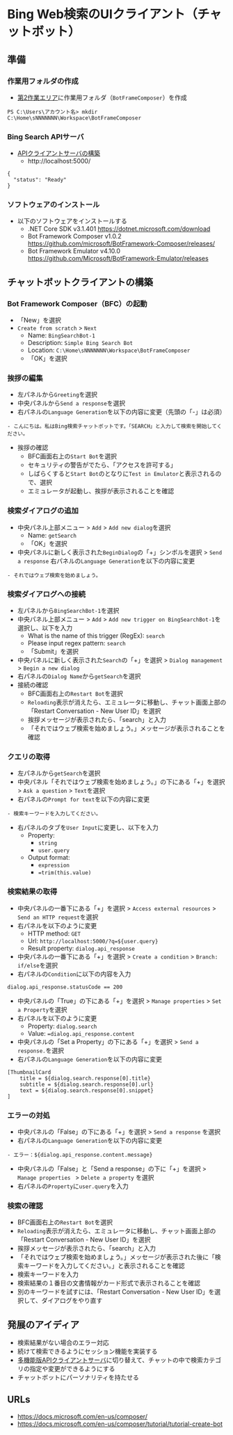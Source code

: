 # Bing Web検索のUIクライアント（チャットボット）

## 準備

### 作業用フォルダの作成

- [第2作業エリア](../../pc-workspace.md)に作業用フォルダ（`BotFrameComposer`）を作成
```
PS C:\Users\アカウント名> mkdir C:\Home\sNNNNNNN\Workspace\BotFrameComposer
```

### Bing Search APIサーバ

- [APIクライアントサーバの構築](1-install.md)
  - http://localhost:5000/
```
{
  "status": "Ready"
}
```

### ソフトウェアのインストール

- 以下のソフトウェアをインストールする
  - .NET Core SDK v3.1.401 https://dotnet.microsoft.com/download
  - Bot Framework Composer v1.0.2 https://github.com/microsoft/BotFramework-Composer/releases/
  - Bot Framework Emulator v4.10.0 https://github.com/Microsoft/BotFramework-Emulator/releases


## チャットボットクライアントの構築

### Bot Framework Composer（BFC）の起動

- 「New」を選択
- `Create from scratch` > `Next`
  - Name: `BingSearchBot-1`
  - Description: `Simple Bing Search Bot`
  - Location: `C:\Home\sNNNNNNN\Workspace\BotFrameComposer`
  - 「OK」を選択

### 挨拶の編集

- 左パネルから`Greeting`を選択
- 中央パネルから`Send a response`を選択
- 右パネルの`Language Generation`を以下の内容に変更（先頭の「-」は必須）

```
- こんにちは。私はBing検索チャットボットです。「SEARCH」と入力して検索を開始してください。
```
- 挨拶の確認
  - BFC画面右上の`Start Bot`を選択
  - セキュリティの警告がでたら、「アクセスを許可する」
  - しばらくすると`Start Bot`のとなりに`Test in Emulator`と表示されるので、選択
  - エミュレータが起動し、挨拶が表示されることを確認

### 検索ダイアログの追加

- 中央パネル上部メニュー > `Add` > `Add new dialog`を選択
  - Name: `getSearch`
  - 「OK」を選択
- 中央パネルに新しく表示された`BeginDialog`の「+」シンボルを選択 > `Send a response`
右パネルの`Language Generation`を以下の内容に変更

```
- それではウェブ検索を始めましょう。
```

### 検索ダイアログへの接続

- 左パネルから`BingSearchBot-1`を選択
- 中央パネル上部メニュー > `Add` > `Add new trigger on BingSearchBot-1`を選択し、以下を入力
  - What is the name of this trigger (RegEx): `search`
  - Please input regex pattern: `search`
  - 「Submit」を選択
- 中央パネルに新しく表示された`Search`の「+」を選択 > `Dialog management` > `Begin a new dialog`
- 右パネルの`Dialog Name`から`getSearch`を選択
- 接続の確認
  - BFC画面右上の`Restart Bot`を選択
  - `Reloading`表示が消えたら、エミュレータに移動し、チャット画面上部の「Restart Conversation - New User ID」を選択
  - 挨拶メッセージが表示されたら、「search」と入力
  - 「それではウェブ検索を始めましょう。」メッセージが表示されることを確認


### クエリの取得

- 左パネルから`getSearch`を選択
- 中央パネル「それではウェブ検索を始めましょう。」の下にある「+」を選択 > `Ask a question` > `Text`を選択
- 右パネルの`Prompt for text`を以下の内容に変更

```
- 検索キーワードを入力してください。
```

- 右パネルのタブを`User Input`に変更し、以下を入力
  - Property:
    - `string`
    - `user.query`
  - Output format: 
    - `expression`
    - `=trim(this.value)`

### 検索結果の取得

- 中央パネルの一番下にある「+」を選択 > `Access external resources` > `Send an HTTP request`を選択
- 右パネルを以下のように変更
  - HTTP method: `GET`
  - Url: `http://localhost:5000/?q=${user.query}`
  - Result property: `dialog.api_response`
- 中央パネルの一番下にある「+」を選択 > `Create a condition` > `Branch: if/else`を選択
- 右パネルの`Condition`に以下の内容を入力

```
dialog.api_response.statusCode == 200
```

- 中央パネルの「True」の下にある「+」を選択 > `Manage properties` > `Set a Property`を選択
- 右パネルを以下のように変更
  - Property: `dialog.search`
  - Value: `=dialog.api_response.content`
- 中央パネルの「Set a Property」の下にある「+」を選択 > `Send a response.`を選択
- 右パネルの`Language Generation`を以下の内容に変更

```
[ThumbnailCard
    title = ${dialog.search.response[0].title}
    subtitle = ${dialog.search.response[0].url}
    text = ${dialog.search.response[0].snippet}
]
```

### エラーの対処

- 中央パネルの「False」の下にある「+」を選択 > `Send a response` を選択
- 右パネルの`Language Generation`を以下の内容に変更

```
- エラー：${dialog.api_response.content.message}
```

- 中央パネルの「False」と「Send a response」の下に「+」を選択 > `Manage properties ` > `Delete a property` を選択
- 右パネルの`Property`に`user.query`を入力

### 検索の確認

- BFC画面右上の`Restart Bot`を選択
- `Reloading`表示が消えたら、エミュレータに移動し、チャット画面上部の「Restart Conversation - New User ID」を選択
- 挨拶メッセージが表示されたら、「search」と入力
- 「それではウェブ検索を始めましょう。」メッセージが表示された後に「検索キーワードを入力してください。」と表示されることを確認
- 検索キーワードを入力
- 検索結果の１番目の文書情報がカード形式で表示されることを確認
- 別のキーワードを試すには、「Restart Conversation - New User ID」を選択して、ダイアログをやり直す

## 発展のアイディア

- 検索結果がない場合のエラー対応
- 続けて検索できるようにセッション機能を実装する
- [多機能版APIクライアントサーバ](../../acs-bingsearch-python.md)に切り替えて、チャットの中で検索カテゴリの指定や変更ができるようにする
- チャットボットにパーソナリティを持たせる

## URLs

- https://docs.microsoft.com/en-us/composer/
- https://docs.microsoft.com/en-us/composer/tutorial/tutorial-create-bot